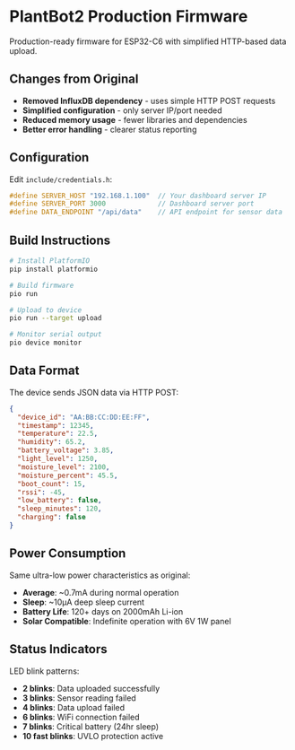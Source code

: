# PlantBot2 Production Firmware

Production-ready firmware for ESP32-C6 with simplified HTTP-based data upload.

## Changes from Original

- **Removed InfluxDB dependency** - uses simple HTTP POST requests
- **Simplified configuration** - only server IP/port needed
- **Reduced memory usage** - fewer libraries and dependencies
- **Better error handling** - clearer status reporting

## Configuration

Edit `include/credentials.h`:
```cpp
#define SERVER_HOST "192.168.1.100"  // Your dashboard server IP
#define SERVER_PORT 3000             // Dashboard server port
#define DATA_ENDPOINT "/api/data"    // API endpoint for sensor data
```

## Build Instructions

```bash
# Install PlatformIO
pip install platformio

# Build firmware
pio run

# Upload to device
pio run --target upload

# Monitor serial output
pio device monitor
```

## Data Format

The device sends JSON data via HTTP POST:
```json
{
  "device_id": "AA:BB:CC:DD:EE:FF",
  "timestamp": 12345,
  "temperature": 22.5,
  "humidity": 65.2,
  "battery_voltage": 3.85,
  "light_level": 1250,
  "moisture_level": 2100,
  "moisture_percent": 45.5,
  "boot_count": 15,
  "rssi": -45,
  "low_battery": false,
  "sleep_minutes": 120,
  "charging": false
}
```

## Power Consumption

Same ultra-low power characteristics as original:
- **Average**: ~0.7mA during normal operation
- **Sleep**: ~10μA deep sleep current
- **Battery Life**: 120+ days on 2000mAh Li-ion
- **Solar Compatible**: Indefinite operation with 6V 1W panel

## Status Indicators

LED blink patterns:
- **2 blinks**: Data uploaded successfully
- **3 blinks**: Sensor reading failed
- **4 blinks**: Data upload failed
- **6 blinks**: WiFi connection failed
- **7 blinks**: Critical battery (24hr sleep)
- **10 fast blinks**: UVLO protection active